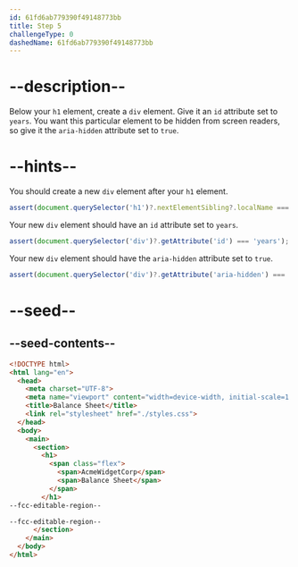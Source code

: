```yaml
---
id: 61fd6ab779390f49148773bb
title: Step 5
challengeType: 0
dashedName: 61fd6ab779390f49148773bb
---
```


# --description--

Below your `h1` element, create a `div` element. Give it an `id` attribute set to `years`. You want this particular element to be hidden from screen readers, so give it the `aria-hidden` attribute set to `true`.

# --hints--

You should create a new `div` element after your `h1` element.

```js
assert(document.querySelector('h1')?.nextElementSibling?.localName === 'div');
```

Your new `div` element should have an `id` attribute set to `years`.

```js
assert(document.querySelector('div')?.getAttribute('id') === 'years');
```

Your new `div` element should have the `aria-hidden` attribute set to `true`.

```js
assert(document.querySelector('div')?.getAttribute('aria-hidden') === 'true');
```

# --seed--

## --seed-contents--

```html
<!DOCTYPE html>
<html lang="en">
  <head>
    <meta charset="UTF-8">
    <meta name="viewport" content="width=device-width, initial-scale=1.0">
    <title>Balance Sheet</title>
    <link rel="stylesheet" href="./styles.css">
  </head>
  <body>
    <main>
      <section>
        <h1>
          <span class="flex">
            <span>AcmeWidgetCorp</span>
            <span>Balance Sheet</span>
          </span>
        </h1>
--fcc-editable-region--

--fcc-editable-region--
      </section>
    </main>
  </body>
</html>
```

```css

```
